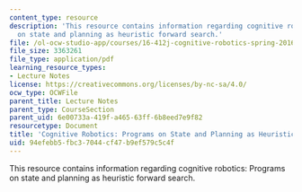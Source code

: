 ```yaml
---
content_type: resource
description: 'This resource contains information regarding cognitive robotics: Programs
  on state and planning as heuristic forward search.'
file: /ol-ocw-studio-app/courses/16-412j-cognitive-robotics-spring-2016/94efebb5fbc37044cf47b9ef579c5c4f_MIT16_412JS16_L5.pdf
file_size: 3363261
file_type: application/pdf
learning_resource_types:
- Lecture Notes
license: https://creativecommons.org/licenses/by-nc-sa/4.0/
ocw_type: OCWFile
parent_title: Lecture Notes
parent_type: CourseSection
parent_uid: 6e00733a-419f-a465-63ff-6b8eed7e9f82
resourcetype: Document
title: 'Cognitive Robotics: Programs on State and Planning as Heuristic Forward Search'
uid: 94efebb5-fbc3-7044-cf47-b9ef579c5c4f
---
```

This resource contains information regarding cognitive robotics: Programs on state and planning as heuristic forward search.